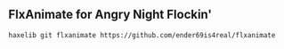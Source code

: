 ## FlxAnimate for Angry Night Flockin'

`haxelib git flxanimate https://github.com/ender69is4real/flxanimate`
